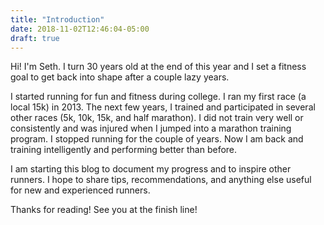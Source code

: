```yaml
---
title: "Introduction"
date: 2018-11-02T12:46:04-05:00
draft: true
---
```

Hi! I'm Seth. I turn 30 years old at the end of this year and I set a fitness goal to get back into shape after a couple lazy years.

I started running for fun and fitness during college. I ran my first race (a local 15k) in 2013. The next few years, I trained and participated in several other races (5k, 10k, 15k, and half marathon). I did not train very well or consistently and was injured when I jumped into a marathon training program. I stopped running for the couple of years. Now I am back and training intelligently and performing better than before.

I am starting this blog to document my progress and to inspire other runners. I hope to share tips, recommendations, and anything else useful for new and experienced runners.

Thanks for reading! See you at the finish line!
